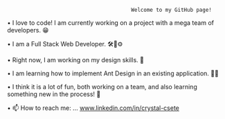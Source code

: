 
                                            Welcome to my GitHub page! 

• I love to code! I am currently working on a project with a mega team of developers. 😁


• I am a Full Stack Web Developer. 🛠🔧⚙


• Right now, I am working on my design skills. 🎨


• I am learning how to implement Ant Design in an existing application. 👩‍💻


• I think it is a lot of fun, both working on a team, and also learning something new in the process! 🤩


• 📫 How to reach me: ... www.linkedin.com/in/crystal-csete
